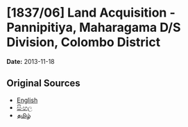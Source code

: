 # [1837/06] Land Acquisition - Pannipitiya, Maharagama D/S Division, Colombo District

**Date:** 2013-11-18

## Original Sources

- [English](https://documents.gov.lk/view/extra-gazettes/2013/11/1837-06_E.pdf)
- [සිංහල](https://documents.gov.lk/view/extra-gazettes/2013/11/1837-06_S.pdf)
- [தமிழ்](https://documents.gov.lk/view/extra-gazettes/2013/11/1837-06_T.pdf)
